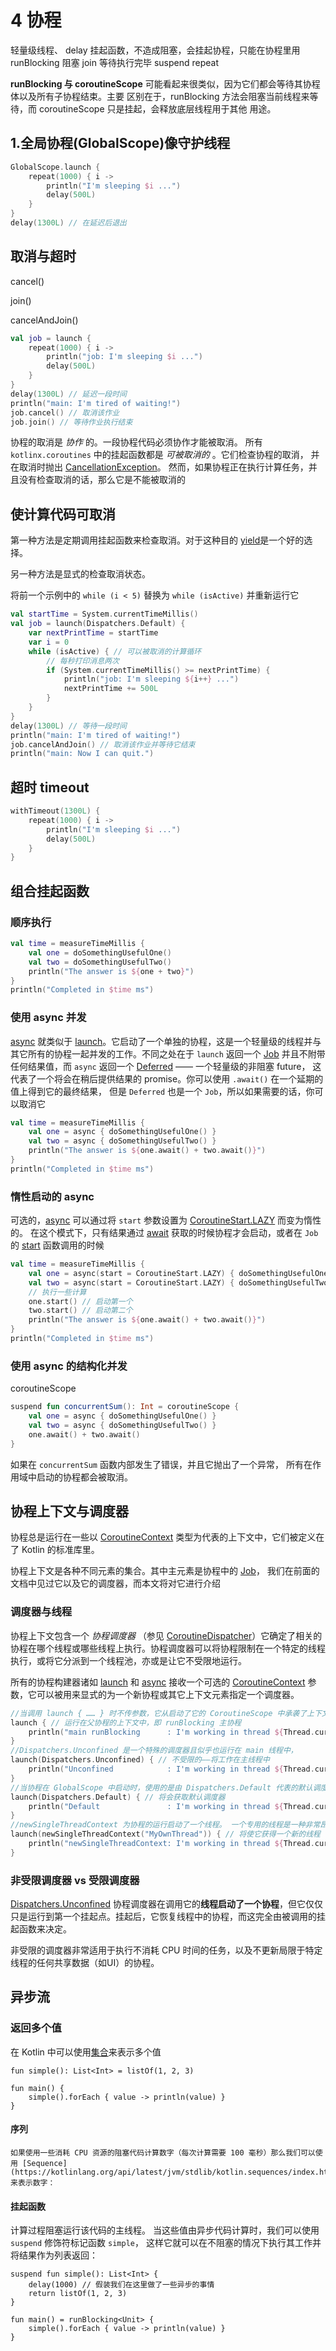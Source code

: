 

# 4 协程

轻量级线程、
delay 挂起函数，不造成阻塞，会挂起协程，只能在协程里用
runBlocking 阻塞
join 等待执行完毕
suspend
repeat

**runBlocking 与 coroutineScope** 可能看起来很类似，因为它们都会等待其协程体以及所有⼦协程结束。主要
区别在于，runBlocking ⽅法会阻塞当前线程来等待，⽽ coroutineScope 只是挂起，会释放底层线程⽤于其他
⽤途。

## 1.全局协程(GlobalScope)像守护线程

```kotlin
GlobalScope.launch {
    repeat(1000) { i ->
        println("I'm sleeping $i ...")
        delay(500L)
    }
}
delay(1300L) // 在延迟后退出
```

## 取消与超时

cancel()

join()

cancelAndJoin()



```kotlin
val job = launch {
    repeat(1000) { i ->
        println("job: I'm sleeping $i ...")
        delay(500L)
    }
}
delay(1300L) // 延迟一段时间
println("main: I'm tired of waiting!")
job.cancel() // 取消该作业
job.join() // 等待作业执行结束
```

协程的取消是 *协作* 的。一段协程代码必须协作才能被取消。 所有 `kotlinx.coroutines` 中的挂起函数都是 *可被取消的* 。它们检查协程的取消， 并在取消时抛出 [CancellationException](https://kotlin.github.io/kotlinx.coroutines/kotlinx-coroutines-core/kotlinx.coroutines/-cancellation-exception/index.html)。 然而，如果协程正在执行计算任务，并且没有检查取消的话，那么它是不能被取消的



## 使计算代码可取消

第一种方法是定期调用挂起函数来检查取消。对于这种目的 [yield](https://kotlin.github.io/kotlinx.coroutines/kotlinx-coroutines-core/kotlinx.coroutines/yield.html)是一个好的选择。

 另一种方法是显式的检查取消状态。

将前一个示例中的 `while (i < 5)` 替换为 `while (isActive)` 并重新运行它

```kotlin
val startTime = System.currentTimeMillis()
val job = launch(Dispatchers.Default) {
    var nextPrintTime = startTime
    var i = 0
    while (isActive) { // 可以被取消的计算循环
        // 每秒打印消息两次
        if (System.currentTimeMillis() >= nextPrintTime) {
            println("job: I'm sleeping ${i++} ...")
            nextPrintTime += 500L
        }
    }
}
delay(1300L) // 等待一段时间
println("main: I'm tired of waiting!")
job.cancelAndJoin() // 取消该作业并等待它结束
println("main: Now I can quit.")
```

## 超时 timeout

```kotlin
withTimeout(1300L) {
    repeat(1000) { i ->
        println("I'm sleeping $i ...")
        delay(500L)
    }
}

```

## 组合挂起函数

### 顺序执行

```kotlin
val time = measureTimeMillis {
    val one = doSomethingUsefulOne()
    val two = doSomethingUsefulTwo()
    println("The answer is ${one + two}")
}
println("Completed in $time ms")
```

### 使用 async 并发

[async](https://kotlin.github.io/kotlinx.coroutines/kotlinx-coroutines-core/kotlinx.coroutines/async.html) 就类似于 [launch](https://kotlin.github.io/kotlinx.coroutines/kotlinx-coroutines-core/kotlinx.coroutines/launch.html)。它启动了一个单独的协程，这是一个轻量级的线程并与其它所有的协程一起并发的工作。不同之处在于 `launch` 返回一个 [Job](https://kotlin.github.io/kotlinx.coroutines/kotlinx-coroutines-core/kotlinx.coroutines/-job/index.html) 并且不附带任何结果值，而 `async` 返回一个 [Deferred](https://kotlin.github.io/kotlinx.coroutines/kotlinx-coroutines-core/kotlinx.coroutines/-deferred/index.html) —— 一个轻量级的非阻塞 future， 这代表了一个将会在稍后提供结果的 promise。你可以使用 `.await()` 在一个延期的值上得到它的最终结果， 但是 `Deferred` 也是一个 `Job`，所以如果需要的话，你可以取消它

```kotlin
val time = measureTimeMillis {
    val one = async { doSomethingUsefulOne() }
    val two = async { doSomethingUsefulTwo() }
    println("The answer is ${one.await() + two.await()}")
}
println("Completed in $time ms")


```

### 惰性启动的 async

可选的，[async](https://kotlin.github.io/kotlinx.coroutines/kotlinx-coroutines-core/kotlinx.coroutines/async.html) 可以通过将 `start` 参数设置为 [CoroutineStart.LAZY](https://kotlin.github.io/kotlinx.coroutines/kotlinx-coroutines-core/kotlinx.coroutines/-coroutine-start/-l-a-z-y.html) 而变为惰性的。 在这个模式下，只有结果通过 [await](https://kotlin.github.io/kotlinx.coroutines/kotlinx-coroutines-core/kotlinx.coroutines/-deferred/await.html) 获取的时候协程才会启动，或者在 `Job` 的 [start](https://kotlin.github.io/kotlinx.coroutines/kotlinx-coroutines-core/kotlinx.coroutines/-job/start.html) 函数调用的时候

```kotlin
val time = measureTimeMillis {
    val one = async(start = CoroutineStart.LAZY) { doSomethingUsefulOne() }
    val two = async(start = CoroutineStart.LAZY) { doSomethingUsefulTwo() }
    // 执行一些计算
    one.start() // 启动第一个
    two.start() // 启动第二个
    println("The answer is ${one.await() + two.await()}")
}
println("Completed in $time ms")
```

### 使用 async 的结构化并发

coroutineScope

```kotlin
suspend fun concurrentSum(): Int = coroutineScope {
    val one = async { doSomethingUsefulOne() }
    val two = async { doSomethingUsefulTwo() }
    one.await() + two.await()
}
```

如果在 `concurrentSum` 函数内部发生了错误，并且它抛出了一个异常， 所有在作用域中启动的协程都会被取消。

## 协程上下文与调度器

协程总是运行在一些以 [CoroutineContext](https://kotlinlang.org/api/latest/jvm/stdlib/kotlin.coroutines/-coroutine-context/) 类型为代表的上下文中，它们被定义在了 Kotlin 的标准库里。

协程上下文是各种不同元素的集合。其中主元素是协程中的 [Job](https://kotlin.github.io/kotlinx.coroutines/kotlinx-coroutines-core/kotlinx.coroutines/-job/index.html)， 我们在前面的文档中见过它以及它的调度器，而本文将对它进行介绍



### 调度器与线程

协程上下文包含一个 *协程调度器* （参见 [CoroutineDispatcher](https://kotlin.github.io/kotlinx.coroutines/kotlinx-coroutines-core/kotlinx.coroutines/-coroutine-dispatcher/index.html)）它确定了相关的协程在哪个线程或哪些线程上执行。协程调度器可以将协程限制在一个特定的线程执行，或将它分派到一个线程池，亦或是让它不受限地运行。

所有的协程构建器诸如 [launch](https://kotlin.github.io/kotlinx.coroutines/kotlinx-coroutines-core/kotlinx.coroutines/launch.html) 和 [async](https://kotlin.github.io/kotlinx.coroutines/kotlinx-coroutines-core/kotlinx.coroutines/async.html) 接收一个可选的 [CoroutineContext](https://kotlinlang.org/api/latest/jvm/stdlib/kotlin.coroutines/-coroutine-context/) 参数，它可以被用来显式的为一个新协程或其它上下文元素指定一个调度器。

```kotlin
//当调用 launch { …… } 时不传参数，它从启动了它的 CoroutineScope 中承袭了上下文（以及调度器）。在这个案例中，它从 main 线程中的 runBlocking 主协程承袭了上下文。
launch { // 运行在父协程的上下文中，即 runBlocking 主协程
    println("main runBlocking      : I'm working in thread ${Thread.currentThread().name}")
}
//Dispatchers.Unconfined 是一个特殊的调度器且似乎也运行在 main 线程中，
launch(Dispatchers.Unconfined) { // 不受限的——将工作在主线程中
    println("Unconfined            : I'm working in thread ${Thread.currentThread().name}")
}
//当协程在 GlobalScope 中启动时，使用的是由 Dispatchers.Default 代表的默认调度器。 默认调度器使用共享的后台线程池。 所以 launch(Dispatchers.Default) { …… } 与 GlobalScope.launch { …… } 使用相同的调度器。
launch(Dispatchers.Default) { // 将会获取默认调度器
    println("Default               : I'm working in thread ${Thread.currentThread().name}")
}
//newSingleThreadContext 为协程的运行启动了一个线程。 一个专用的线程是一种非常昂贵的资源。 在真实的应用程序中两者都必须被释放，当不再需要的时候，使用 close 函数，或存储在一个顶层变量中使它在整个应用程序中被重用。
launch(newSingleThreadContext("MyOwnThread")) { // 将使它获得一个新的线程
    println("newSingleThreadContext: I'm working in thread ${Thread.currentThread().name}")
}
```

### 非受限调度器 vs 受限调度器

[Dispatchers.Unconfined](https://kotlin.github.io/kotlinx.coroutines/kotlinx-coroutines-core/kotlinx.coroutines/-dispatchers/-unconfined.html) 协程调度器在调用它的**线程启动了一个协程**，但它仅仅只是运行到第一个挂起点。挂起后，它恢复线程中的协程，而这完全由被调用的挂起函数来决定。

非受限的调度器非常适用于执行不消耗 CPU 时间的任务，以及不更新局限于特定线程的任何共享数据（如UI）的协程。



## 异步流

### 返回多个值

在 Kotlin 中可以使用[集合](https://kotlinlang.org/docs/reference/collections-overview.html)来表示多个值

```
fun simple(): List<Int> = listOf(1, 2, 3)

fun main() {
    simple().forEach { value -> println(value) }
}
```

#### 序列

	如果使用一些消耗 CPU 资源的阻塞代码计算数字（每次计算需要 100 毫秒）那么我们可以使用 [Sequence](https://kotlinlang.org/api/latest/jvm/stdlib/kotlin.sequences/index.html) 来表示数字：

#### 挂起函数

计算过程阻塞运行该代码的主线程。 当这些值由异步代码计算时，我们可以使用 `suspend` 修饰符标记函数 `simple`， 这样它就可以在不阻塞的情况下执行其工作并将结果作为列表返回：

```
suspend fun simple(): List<Int> {
    delay(1000) // 假装我们在这里做了一些异步的事情
    return listOf(1, 2, 3)
}

fun main() = runBlocking<Unit> {
    simple().forEach { value -> println(value) }
}
```

